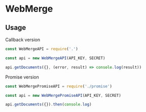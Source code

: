 WebMerge
========

Usage
-----
Callback version
```js
const WebMergeAPI = require('.')

const api = new WebMergeAPI(API_KEY, SECRET)

api.getDocuments({}, (error, result) => console.log(result))
```

Promise version
```js
const WebMergePromiseAPI = require('./promise')

const api = new WebMergePromiseAPI(API_KEY, SECRET)

api.getDocuments({}).then(console.log)
```
